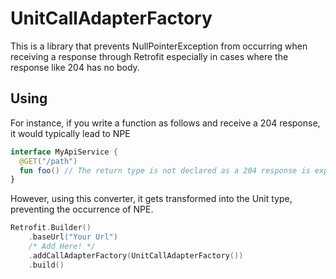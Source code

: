 # UnitCallAdapterFactory
This is a library that prevents NullPointerException from occurring when receiving a response through Retrofit
especially in cases where the response like 204 has no body.

## Using

For instance, if you write a function as follows and receive a 204 response, it would typically lead to NPE
```kotlin
interface MyApiService {
  @GET("/path")
  fun foo() // The return type is not declared as a 204 response is expected.
}
```

However, using this converter, it gets transformed into the Unit type, preventing the occurrence of NPE.
```kotlin
Retrofit.Builder()
    .baseUrl("Your Url")
    /* Add Here! */
    .addCallAdapterFactory(UnitCallAdapterFactory())
    .build()
```

